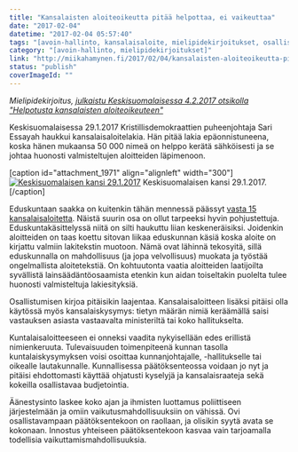 ```yaml
---
title: "Kansalaisten aloiteoikeutta pitää helpottaa, ei vaikeuttaa"
date: "2017-02-04"
datetime: "2017-02-04 05:57:40"
tags: "[avoin-hallinto, kansalaisaloite, mielipidekirjoitukset, osallistuminen, vaikuttaminen]"
category: "[avoin-hallinto, mielipidekirjoitukset]"
link: "http://miikahamynen.fi/2017/02/04/kansalaisten-aloiteoikeutta-pitaa-helpottaa-ei-vaikeuttaa/"
status: "publish"
coverImageId: ""
---
```


_Mielipidekirjoitus, [julkaistu Keskisuomalaisessa 4.2.2017 otsikolla "Helpotusta kansalaisten aloiteoikeuteen"](http://www.ksml.fi/mielipide/mielipidekirjoitus/Helpotusta-kansalaisten-aloite-oikeuteen/923902)_

Keskisuomalaisessa 29.1.2017 Kristillisdemokraattien puheenjohtaja Sari Essayah haukkui kansalaisaloitelakia. Hän pitää lakia epäonnistuneena, koska hänen mukaansa 50 000 nimeä on helppo kerätä sähköisesti ja se johtaa huonosti valmisteltujen aloitteiden läpimenoon.

\[caption id="attachment\_1971" align="alignleft" width="300"\][![Keskisuomalaisen kansi 29.1.2017](http://miikahamynen.fi/wp-content/uploads/2017/01/kristilliset.jpg)](http://miikahamynen.fi/wp-content/uploads/2017/01/kristilliset.jpg) Keskisuomalaisen kansi 29.1.2017.\[/caption\]

Eduskuntaan saakka on kuitenkin tähän mennessä päässyt [vasta 15 kansalaisaloitetta](https://www.eduskunta.fi/FI/lakiensaataminen/kansalaisaloite/Sivut/default.aspx). Näistä suurin osa on ollut tarpeeksi hyvin pohjustettuja. Eduskuntakäsittelyssä niitä on silti haukuttu liian keskeneräisiksi. Joidenkin aloitteiden on taas koettu sitovan liikaa eduskunnan käsiä koska aloite on kirjattu valmiin lakitekstin muotoon. Nämä ovat lähinnä tekosyitä, sillä eduskunnalla on mahdollisuus (ja jopa velvollisuus) muokata ja työstää ongelmallista aloitetekstiä. On kohtuutonta vaatia aloitteiden laatijoilta syvällistä lainsäädäntöosaamista etenkin kun aidan toiseltakin puolelta tulee huonosti valmisteltuja lakiesityksiä.

Osallistumisen kirjoa pitäisikin laajentaa. Kansalaisaloitteen lisäksi pitäisi olla käytössä myös kansalaiskysymys: tietyn määrän nimiä keräämällä saisi vastauksen asiasta vastaavalta ministeriltä tai koko hallitukselta.

Kuntalaisaloitteeseen ei onneksi vaadita nykyisellään edes erillistä nimienkeruuta. Tulevaisuuden toimenpiteenä kunnan tasolla kuntalaiskysymyksen voisi osoittaa kunnanjohtajalle, -hallitukselle tai oikealle lautakunnalle. Kunnallisessa päätöksenteossa voidaan jo nyt ja pitäisi ehdottomasti käyttää ohjatusti kyselyjä ja kansalaisraateja sekä kokeilla osallistavaa budjetointia.

Äänestysinto laskee koko ajan ja ihmisten luottamus poliittiseen järjestelmään ja omiin vaikutusmahdollisuuksiin on vähissä. Ovi osallistavampaan päätöksentekoon on raollaan, ja olisikin syytä avata se kokonaan. Innostus yhteiseen päätöksentekoon kasvaa vain tarjoamalla todellisia vaikuttamismahdollisuuksia.
